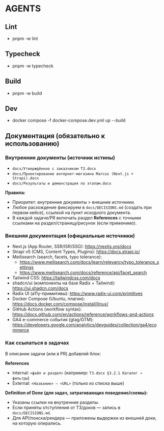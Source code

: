 # AGENTS
## Lint
- pnpm -w lint
## Typecheck
- pnpm -w typecheck
## Build
- pnpm -w build
## Dev
- docker compose -f docker-compose.dev.yml up --build

## Документация (обязательно к использованию)

### Внутренние документы (источник истины)
- `docs/Утверждённое с заказчиком ТЗ.docx`
- `docs/Проектирование интернет-магазина Marcus (Next.js + Strapi).docx`
- `docs/Результаты и демонстрация по этапам.docx`

**Правила:**
- Приоритет: внутренние документы > внешние источники.
- Любое расхождение фиксируем в `docs/DECISIONS.md` (создать при первом кейсе), ссылкой на пункт исходного документа.
- В каждой задаче/PR включать раздел **References** с точными ссылками на раздел/страницу/рисунок (если применимо).

### Внешняя документация (официальные источники)
- Next.js (App Router, SSR/ISR/SSG): https://nextjs.org/docs
- Strapi v5 (CMS, Content Types, Plugins): https://docs.strapi.io/
- Meilisearch (search, facets, typo tolerance): 
  - https://www.meilisearch.com/docs/learn/relevancy/typo_tolerance_settings
  - https://www.meilisearch.com/docs/reference/api/facet_search
- Tailwind CSS: https://tailwindcss.com/docs
- shadcn/ui (компоненты на базе Radix + Tailwind): https://ui.shadcn.com/docs
- Radix UI (a11y-примитивы): https://www.radix-ui.com/primitives
- Docker Compose (Ubuntu, плагин): https://docs.docker.com/compose/install/linux/
- GitHub Actions (workflow syntax): https://docs.github.com/en/actions/reference/workflows-and-actions
- GA4 e-commerce события (gtag/GTM): https://developers.google.com/analytics/devguides/collection/ga4/ecommerce

### Как ссылаться в задачах
В описании задачи (или в PR) добавляй блок:

**References**
- Internal: `<файл и раздел>` (например: `ТЗ.docx §3.2.1 Каталог → фильтры`)
- External: `<Название> — <URL>` (только из списка выше)

**Definition of Done (для задач, затрагивающих поведение/схемы):**
- Указаны ссылки на внутренние разделы.
- Если приняты отступления от ТЗ/доков — запись в `docs/DECISIONS.md`.
- Для API/поиска/рендера — приложены выдержки из внешней доки, на которую опирались.
